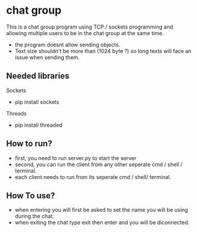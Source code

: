 # chat group
This is a chat group program using TCP / sockets programming and allowing multiple users to be in the chat group at the same time.
- the program doesnt allow sending objects.
- Text size shouldn't be more than (1024 byte ?) so long texts will face an issue when sending them.  
## Needed libraries
Sockets
- pip install sockets

Threads
- pip install threaded

## How to run?
- first, you need to run server.py to start the server
- second, you can run the client from any other seperate cmd / shell / terminal.
- each client needs to run from its seperate cmd / shell/ terminal. 

## How To use?
- when entering you will first be asked to set the name you will be using during the chat.
- when exiting the chat type exit then enter and you will be diconnected.
